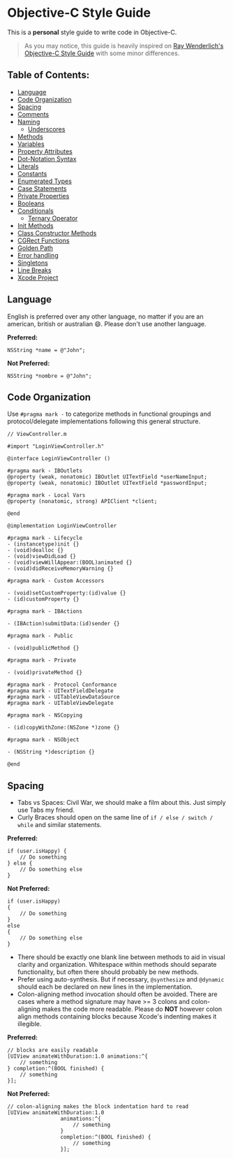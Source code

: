 # Objective-C Style Guide

This is a **personal** style guide to write code in Objective-C.

> As you may notice, this guide is heavily inspired on [Ray Wenderlich's Objective-C Style Guide](https://github.com/raywenderlich/objective-c-style-guide) with some minor differences.

## Table of Contents:
* [Language](#language)
* [Code Organization](#code-organization)
* [Spacing](#spacing)
* [Comments](#comments)
* [Naming](#naming)
	* [Underscores](#underscores)
* [Methods](#methods)
* [Variables](#variables)
* [Property Attributes](#property-attributes)
* [Dot-Notation Syntax](#dot-notation-syntax)
* [Literals](#literals)
* [Constants](#constants)
* [Enumerated Types](#enumerated-types)
* [Case Statements](#case-statements)
* [Private Properties](#private-properties)
* [Booleans](#booleans)
* [Conditionals](#conditionals)
	* [Ternary Operator](#ternary-operator)
* [Init Methods](#init-methods)
* [Class Constructor Methods](#class-constructor-methods)
* [CGRect Functions](#cgrect-functions)
* [Golden Path](#golden-path)
* [Error handling](#error-handling)
* [Singletons](#singletons)
* [Line Breaks](#line-breaks)
* [Xcode Project](#xcode-project)

## Language

English is preferred over any other language, no matter if you are an american, british or australian 😄. Please don't use another language.

**Preferred:**
```objc
NSString *name = @"John";
```

**Not Preferred:**
```objc
NSString *nombre = @"John";
```

## Code Organization

Use `#pragma mark -` to categorize methods in functional groupings and protocol/delegate implementations following this general structure.

```objc
// ViewController.m

#import "LoginViewController.h"

@interface LoginViewController ()

#pragma mark - IBOutlets
@property (weak, nonatomic) IBOutlet UITextField *userNameInput;
@property (weak, nonatomic) IBOutlet UITextField *passwordInput;

#pragma mark - Local Vars
@property (nonatomic, strong) APIClient *client;

@end

@implementation LoginViewController

#pragma mark - Lifecycle
- (instancetype)init {}
- (void)dealloc {}
- (void)viewDidLoad {}
- (void)viewWillAppear:(BOOL)animated {}
- (void)didReceiveMemoryWarning {}

#pragma mark - Custom Accessors

- (void)setCustomProperty:(id)value {}
- (id)customProperty {}

#pragma mark - IBActions

- (IBAction)submitData:(id)sender {}

#pragma mark - Public

- (void)publicMethod {}

#pragma mark - Private

- (void)privateMethod {}

#pragma mark - Protocol Conformance
#pragma mark - UITextFieldDelegate
#pragma mark - UITableViewDataSource
#pragma mark - UITableViewDelegate

#pragma mark - NSCopying

- (id)copyWithZone:(NSZone *)zone {}

#pragma mark - NSObject

- (NSString *)description {}

@end
```


## Spacing
* Tabs vs Spaces: Civil War, we should make a film about this. Just simply use Tabs my friend.
* Curly Braces should open on the same line of `if / else / switch / while` and similar statements.

**Preferred:**
```objc
if (user.isHappy) {
	// Do something
} else {
	// Do something else
}
```

**Not Preferred:**
```objc
if (user.isHappy)
{
	// Do something
}
else
{
	// Do something else
}
```

* There should be exactly one blank line between methods to aid in visual clarity and organization. Whitespace within methods should separate functionality, but often there should probably be new methods.
* Prefer using auto-synthesis. But if necessary, `@synthesize` and `@dynamic` should each be declared on new lines in the implementation.
* Colon-aligning method invocation should often be avoided.  There are cases where a method signature may have >= 3 colons and colon-aligning makes the code more readable. Please do **NOT** however colon align methods containing blocks because Xcode's indenting makes it illegible.

**Preferred:**

```objc
// blocks are easily readable
[UIView animateWithDuration:1.0 animations:^{
 	// something
} completion:^(BOOL finished) {
	// something
}];
```

**Not Preferred:**

```objc
// colon-aligning makes the block indentation hard to read
[UIView animateWithDuration:1.0
                 animations:^{
                     // something
                 }
                 completion:^(BOOL finished) {
                     // something
                 }];
```